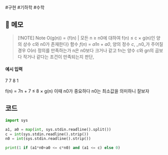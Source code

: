 #구현 #기하학 #수학 


## 📝 메모 

> [!NOTE] Note
>  O(g(n)) = {f(n) | 모든 n ≥ n0에 대하여 f(n) ≤ c × g(n)인 양의 상수 c와 n0가 존재한다}
>  함수 _f_(_n_) = _a1n_ + _a0_, 양의 정수 _c_, _n0_가 주어질 경우 O(_n_) 정의를 만족하는가
> n은 n0보다 크거나 같고 fn는 양수 c와 gn의 곱보다 작거나 같다는 조건이 만족되는지 판단,
> 


#### 예시 입력
7 7
8
1

f(n) = 7n + 7 ≤ 8 × g(n)
이때 n0가 중요하다 n0는 최소값을 의미하니 잘보자
## 코드
```python
import sys

a1, a0 = map(int, sys.stdin.readline().split())
c = int(sys.stdin.readline().strip())
n0 = int(sys.stdin.readline().strip())

print(1 if (a1*n0+a0 <= c*n0) and (a1 <= c) else 0)

```
